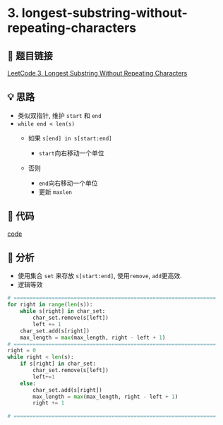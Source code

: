 # 3. longest-substring-without-repeating-characters

## 🔗 题目链接

[LeetCode 3. Longest Substring Without Repeating Characters](https://leetcode.com/problems/longest-substring-without-repeating-characters/)

## 💡 思路

* 类似双指针, 维护 `start` 和 `end`
* `while end < len(s)`
    - 如果 `s[end] in s[start:end]`

        - `start`向右移动一个单位
    - 否则
        -  `end`向右移动一个单位
        - 更新 `maxlen`

## 🧩 代码

[code](../problems/3.longest-substring-without-repeating-characters.py)

## 📝 分析

* 使用集合 `set` 来存放 `s[start:end]`, 使用`remove`,  `add`更高效.
* 逻辑等效

```python
# ================================================================
for right in range(len(s)):
    while s[right] in char_set:
        char_set.remove(s[left])
        left += 1
    char_set.add(s[right])
    max_length = max(max_length, right - left + 1)
# ================================================================
right = 0
while right < len(s):
    if s[right] in char_set:
        char_set.remove(s[left])
        left+=1        
    else:
        char_set.add(s[right])
        max_length = max(max_length, right - left + 1)
        right += 1
        
# ================================================================
```
